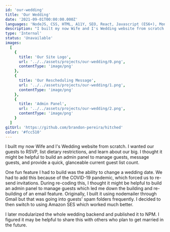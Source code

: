 ```yaml
---
id: 'our-wedding'
title: 'Our Wedding'
date: '2021-09-01T00:00:00.000Z'
languages: 'NodeJS, CSS, HTML, A11Y, SEO, React, Javascript (ES6+), MongoDB'
description: "I built my now Wife and I's Wedding website from scratch. I wanted our guests to RSVP, list dietary restrictions, and learn about our big. I thought it might be helpful to build an admin panel to manage guests and message guests."
type: 'Internal'
status: 'Unavailable'
images:
  [
    {
      title: 'Our Site Logo',
      url: '../../assets/projects/our-wedding/0.png',
      contentType: 'image/png'
    },
    {
      title: 'Our Rescheduling Message',
      url: '../../assets/projects/our-wedding/1.png',
      contentType: 'image/png'
    },
    {
      title: 'Admin Panel',
      url: '../../assets/projects/our-wedding/2.png',
      contentType: 'image/png'
    }
  ]
gitUrl: 'https://github.com/brandon-pereira/hitched'
color: '#fcc510'
---
```


I built my now Wife and I's Wedding website from scratch. I wanted our guests to RSVP, list dietary restrictions, and learn about our big. I thought it might be helpful to build an admin panel to manage guests, message guests, and provide a quick, glanceable current guest list count.

One fun feature I had to build was the ability to change a wedding date. We had to add this because of the COVID-19 pandemic, which forced us to re-send invitations. During re-coding this, I thought it might be helpful to build an admin panel to manage guests which led me down the building and re-building of an email feature. Originally, I built it using nodemailer through Gmail but that was going into guests' spam folders frequently. I decided to then switch to using Amazon SES which worked much better.

I later modularized the whole wedding backend and published it to NPM. I figured it may be helpful to share this with others who plan to get married in the future.
